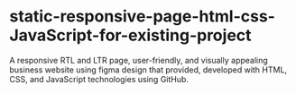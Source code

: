 # static-responsive-page-html-css-JavaScript-for-existing-project
A responsive RTL and LTR page, user-friendly, and visually appealing business website using figma design that provided, developed with HTML, CSS, and JavaScript technologies using GitHub.
